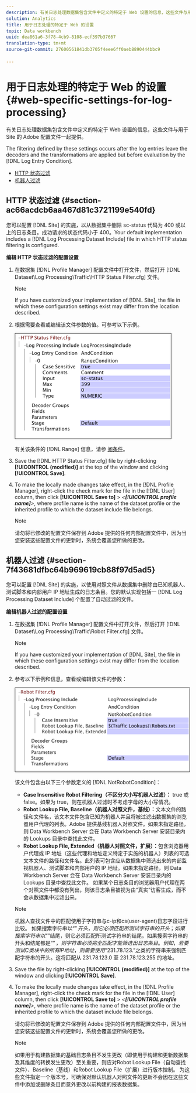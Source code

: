 ```yaml
---
description: 有关日志处理数据集包含文件中定义的特定于 Web 设置的信息，这些文件与用于 Site 的 Adobe 配置文件一起提供。
solution: Analytics
title: 用于日志处理的特定于 Web 的设置
topic: Data workbench
uuid: dea861a6-3f78-4cb9-8108-ecf397b37667
translation-type: tm+mt
source-git-commit: 27600561841db3705f4eee6ff0aeb8890444bbc9

---
```



# 用于日志处理的特定于 Web 的设置{#web-specific-settings-for-log-processing}

有关日志处理数据集包含文件中定义的特定于 Web 设置的信息，这些文件与用于 Site 的 Adobe 配置文件一起提供。

The filtering defined by these settings occurs after the log entries leave the decoders and the transformations are applied but before evaluation by the [!DNL Log Entry Condition].

* [HTTP 状态过滤](../../../home/c-dataset-const-proc/c-config-web-data/c-web-spec-log-proc.md#section-ac66acdcb6aa467d81c3721199e540fd)
* [机器人过滤](../../../home/c-dataset-const-proc/c-config-web-data/c-web-spec-log-proc.md#section-7f43681dfbc64b969619cb88f97d5ad5)

## HTTP 状态过滤 {#section-ac66acdcb6aa467d81c3721199e540fd}

您可以配置 [!DNL Site] 的实施，以从数据集中删除 sc-status 代码为 400 或以上的日志条目。成功请求的状态代码小于 400。Your default implementation includes a [!DNL Log Processing Dataset Include] file in which HTTP status filtering is configured.

**编辑 HTTP 状态过滤的配置设置**

1. 在数据集 [!DNL Profile Manager] 配置文件中打开文件，然后打开 [!DNL Dataset\Log Processing\Traffic\HTTP Status Filter.cfg] 文件。

   >[!NOTE]
   >
   >If you have customized your implementation of [!DNL Site], the file in which these configuration settings exist may differ from the location described.

1. 根据需要查看或编辑该文件参数的值。可参考以下示例。

   ![](assets/cfg_WebParameters_HTTPStatusFilter.png)

   有关该条件的 [!DNL Range] 信息，请参 [阅条件](../../../home/c-dataset-const-proc/c-conditions/c-abt-cond.md)。

1. Save the [!DNL HTTP Status Filter.cfg] file by right-clicking **[!UICONTROL (modified)]** at the top of the window and clicking **[!UICONTROL Save]**.

1. To make the locally made changes take effect, in the [!DNL Profile Manager], right-click the check mark for the file in the [!DNL User] column, then click **[!UICONTROL Save to]** > *&lt;**[!UICONTROL profile name]**>*, where profile name is the name of the dataset profile or the inherited profile to which the dataset include file belongs.

   >[!NOTE]
   >
   >请勿将已修改的配置文件保存到 Adobe 提供的任何内部配置文件中，因为当您安装这些配置文件的更新时，系统会覆盖您所做的更改。

## 机器人过滤 {#section-7f43681dfbc64b969619cb88f97d5ad5}

您可以配置 [!DNL Site] 的实施，以使用对照文件从数据集中删除由已知机器人、测试脚本和内部用户 IP 地址生成的日志条目。您的默认实现包括一 [!DNL Log Processing Dataset Include] 个配置了自动过滤的文件。

**编辑机器人过滤的配置设置**

1. 在数据集 [!DNL Profile Manager] 配置文件中打开文件，然后打开 [!DNL Dataset\Log Processing\Traffic\Robot Filter.cfg] 文件。

   >[!NOTE]
   >
   >If you have customized your implementation of [!DNL Site], the file in which these configuration settings exist may differ from the location described.

1. 参考以下示例和信息，查看或编辑该文件的参数：

   ![](assets/cfg_WebParameters_RobotFilter.png)

   该文件包含由以下三个参数定义的 [!DNL NotRobotCondition]：

   * **Case Insensitive Robot Filtering（不区分大小写机器人过滤）：** true 或 false。如果为 true，则在机器人过滤时不考虑字母的大小写情况。
   * **Robot Lookup File, Baseline（机器人对照文件，基线）：**&#x200B;文本文件的路径和文件名，该文本文件包含已知为机器人并且将被过滤出数据集的浏览器用户代理的列表。Adobe 提供基线机器人对照文件。如果未指定路径，则 Data Workbench Server 会在 Data Workbench Server 安装目录内的 Lookups 目录中查找此文件。
   * **Robot Lookup File, Extended（机器人对照文件，扩展）：**&#x200B;包含浏览器用户代理或 IP 地址（这些代理和地址定义特定于实施的机器人）列表的可选文本文件的路径和文件名。此列表可包含应从数据集中筛选出来的内部监视机器人、测试脚本和内部用户的 IP 地址。如果未指定路径，则 Data Workbench Server 会在 Data Workbench Server 安装目录内的 Lookups 目录中查找此文件。
   如果某个日志条目的浏览器用户代理在两个对照文件中都没有列出，则该日志条目被视为由“真实”访客生成，而不会从数据集中过滤出来。

   >[!NOTE]
   >
   >机器人查找文件中的匹配使用子字符串与c-ip和cs(user-agent)日志字段进行比较。 如果搜索字符串以“$”开头，则它必须匹配所测试字符串的开头；如果搜索字符串以“$”结尾，则它必须匹配所测试字符串的结尾。如果搜索字符串的开头和结尾都是“$”，则字符串必须完全匹配才能筛选出日志条目。例如，若要测试 C 类块中的所有 IP 地址，则需要使用“$231.78.123.”之类的字符串来强制匹配字符串的开头。这将匹配从 231.78.123.0 至 231.78.123.255 的地址。

1. Save the file by right-clicking **[!UICONTROL (modified)]** at the top of the window and clicking **[!UICONTROL Save]**.

1. To make the locally made changes take effect, in the [!DNL Profile Manager], right-click the check mark for the file in the [!DNL User] column, then click **[!UICONTROL Save to]** > *&lt;**[!UICONTROL profile name]**>*, where profile name is the name of the dataset profile or the inherited profile to which the dataset include file belongs.

   请勿将已修改的配置文件保存到 Adobe 提供的任何内部配置文件中，因为当您安装这些配置文件的更新时，系统会覆盖您所做的更改。

   >[!NOTE]
   >
   >如果用于构建数据集的基础日志条目不发生更改（即使用于构建和更新数据集及其维度的转换发生更改）至关重要，则应对Robot Lookup File（自动查找文件）、Baseline（基线）和Robot Lookup File（扩展）进行版本控制。 为这些文件指定一个版本号，可确保对默认机器人对照文件的更新不会因在这些文件中添加或删除条目而意外更改以前构建的报表数据集。

